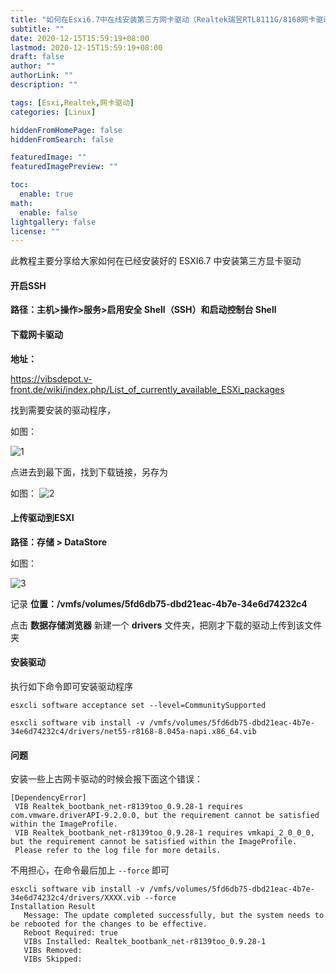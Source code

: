 ```yaml
---
title: "如何在Esxi6.7中在线安装第三方网卡驱动（Realtek瑞昱RTL8111G/8168网卡驱动）"
subtitle: ""
date: 2020-12-15T15:59:19+08:00
lastmod: 2020-12-15T15:59:19+08:00
draft: false
author: ""
authorLink: ""
description: ""

tags: [Esxi,Realtek,网卡驱动]
categories: [Linux]

hiddenFromHomePage: false
hiddenFromSearch: false

featuredImage: ""
featuredImagePreview: ""

toc:
  enable: true
math:
  enable: false
lightgallery: false
license: ""
---
```


此教程主要分享给大家如何在已经安装好的 ESXI6.7 中安装第三方显卡驱动

<!--more-->

#### 开启SSH

**路径：主机>操作>服务>启用安全 Shell（SSH）和启动控制台 Shell**

#### 下载网卡驱动

**地址：**

https://vibsdepot.v-front.de/wiki/index.php/List_of_currently_available_ESXi_packages

找到需要安装的驱动程序，

如图：

![1](https://nashome-image-bucket.oss-cn-shanghai.aliyuncs.com/Images/esxi-drivers/1.png)

点进去到最下面，找到下载链接，另存为

如图：
![2](https://nashome-image-bucket.oss-cn-shanghai.aliyuncs.com/Images/esxi-drivers/2.png)


#### 上传驱动到ESXI

**路径：存储 > DataStore** 

如图：

![3](https://nashome-image-bucket.oss-cn-shanghai.aliyuncs.com/Images/esxi-drivers/3.png)

记录 **位置：/vmfs/volumes/5fd6db75-dbd21eac-4b7e-34e6d74232c4**

点击 **数据存储浏览器** 新建一个 **drivers** 文件夹，把刚才下载的驱动上传到该文件夹

#### 安装驱动

执行如下命令即可安装驱动程序

```linux
esxcli software acceptance set --level=CommunitySupported
```

```linux
esxcli software vib install -v /vmfs/volumes/5fd6db75-dbd21eac-4b7e-34e6d74232c4/drivers/net55-r8168-8.045a-napi.x86_64.vib
```

#### 问题

安装一些上古网卡驱动的时候会报下面这个错误：

```
[DependencyError]
 VIB Realtek_bootbank_net-r8139too_0.9.28-1 requires com.vmware.driverAPI-9.2.0.0, but the requirement cannot be satisfied within the ImageProfile.
 VIB Realtek_bootbank_net-r8139too_0.9.28-1 requires vmkapi_2_0_0_0, but the requirement cannot be satisfied within the ImageProfile.
 Please refer to the log file for more details.
```

不用担心，在命令最后加上 `--force` 即可

```
esxcli software vib install -v /vmfs/volumes/5fd6db75-dbd21eac-4b7e-34e6d74232c4/drivers/XXXX.vib --force
Installation Result
   Message: The update completed successfully, but the system needs to be rebooted for the changes to be effective.
   Reboot Required: true
   VIBs Installed: Realtek_bootbank_net-r8139too_0.9.28-1
   VIBs Removed:
   VIBs Skipped:
```